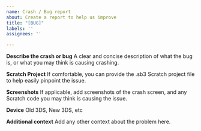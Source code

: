 ```yaml
---
name: Crash / Bug report
about: Create a report to help us improve
title: "[BUG]"
labels: ''
assignees: ''

---
```


**Describe the crash or bug**
A clear and concise description of what the bug is, or what you may think is causing crashing. 

**Scratch Project**
If comfortable,  you can provide the .sb3 Scratch project file to help easily pinpoint the issue.

**Screenshots**
If applicable, add screenshots of the crash screen, and any Scratch code you may think is causing the issue.

**Device**
Old 3DS, New 3DS, etc

**Additional context**
Add any other context about the problem here.
